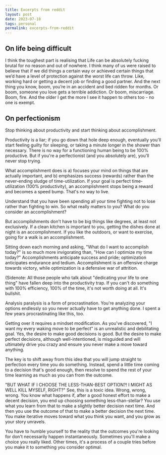 ```yaml
---
title: Excerpts from reddit
layout: post
date: 2023-07-18
tags: personal
permalink: excerpts-from-reddit
---
```

<h2>On life being difficult</h2>
<p style="margin-bottom: 30px" class="body"><span>I think the toughest part is realising that Life can be absolutely fucking brutal for no reason and out of nowhere. I think many of us were raised to believe that if we did things a certain way or achieved certain things that we’d have a level of protection against the worst life can throw. Like, working hard or getting a decent job or finding a good partner. And the next thing you know, boom, you’re in an accident and bed ridden for months. Or boom, someone you love gets a terrible addiction. Or boom, miscarriage. Boom, fire. And the older I get the more I see it happen to others too - no one is exempt.</span></p><h2><span>On perfectionism</span></h2><p class="body"><span>Stop thinking about productivity and start thinking about accomplishment.</span></p><p class="body"><span>Productivity is a liar; if you go down that hole deep enough, eventually you'll start feeling guilty for sleeping, or taking a minute longer in the shower than necessary. There is no way for a functioning human being to be 100% productive. But if you're a perfectionist (and you absolutely are), you'll never stop trying.</span></p><p class="body"><span>What accomplishment does is a) focuses your mind on things that are actually important, and b) emphasizes success (rewards) rather than the never-ending sludge of time-utilization. If your goal is perfect time-utilization (100% productivity), an accomplishment stops being a reward and becomes a speed bump. That's no way to live.</span></p><p class="body"><span>Understand that you have been spending all your time fighting not to lose rather than fighting to win. So what really matters to you? What do you consider an accomplishment?</span></p><p class="body"><span>But accomplishments don't have to be big things like degrees, at least not exclusively. If a clean kitchen is important to you, getting the dishes done at night is an accomplishment. If you like the outdoors, or want to exercise, going for a walk is an accomplishment.</span></p><p class="body"><span>Sitting down each morning and asking, "What do I want to accomplish today?" is so much more invigorating than, "How can I optimize my time today?" Accomplishments anticipate success and pride; optimization anticipates endurance and tedium. Accomplishment is an offensive charge towards victory, while optimization is a defensive war of attrition.</span></p><p class="body"><span>(Sidenote: All those people who talk about "dedicating your life to one thing" have fallen deep into the productivity trap. If you can't do something with 100% efficiency, 100% of the time, it's not worth doing at all. It's bullshit.</span></p><p class="body"><span>Analysis paralysis is a form of procrastination. You're analyzing your options endlessly so you never actually have to get anything done. I spent a few years procrastinating like this, too.</span></p><p class="body"><span>Getting over it requires a mindset modification. As you've discovered, "I want my every waking move to be perfect" is an unrealistic and debilitating goal. Yes, the desire to make good decisions is good. But the desire to make perfect decisions, although well-intentioned, is misguided and will ultimately drive you crazy and ensure you never make a move toward anything.</span></p><p class="body"><span>The key is to shift away from this idea that you will jump straight to perfection every time you do something. Instead, spend a little time coming to a decision that's good enough, then resolve to spend the rest of your time learning as much as you can from the outcome.</span></p><p class="body"><span>"BUT WHAT IF I CHOOSE THE LESS-THAN-BEST OPTION?! I MIGHT AS WELL KILL MYSELF, RIGHT?" See, this is a toxic idea. Wrong, wrong, wrong. You know what happens if, after a good honest effort to make a decent decision, you end up choosing something less-than-stellar? You use what you learn from that to make a slightly better decision next time. And then you use the outcome of that to make a better decision the next time. You make iterative moves toward what you think you want, and you grow as your story unravels.</span></p><p class="body"><span>You have to humble yourself to the reality that the outcomes you're looking for don't necessarily happen instantaneously. Sometimes you'll make a choice you really liked. Other times, it's a process of a couple tries before you make it to something you consider optimal.</span></p><p class="body"></p>